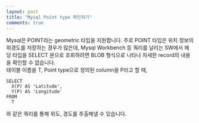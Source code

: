 ```yaml
---
layout: post
title: "Mysql Point type 확인하기"
comments: true
---
```


Mysql은 POINT라는 geometric 타입을 지원합니다.
주로 POINT 타입은 위치 정보의 위경도를 저장하는 경우가 많은데, Mysql Workbench 등 쿼리를 날리는 SW에서 해당 타입을 SELECT 문으로 조회하려면 BLOB 형식으로 나타나 자세한 record의 내용을 확인할 수 없습니다.<br>
테이블 이름을 T, Point type으로 정의된 column을 P라고 할 때,
```Mysql
SELECT
  X(P) AS 'Latitude',
  Y(P) AS 'Longitude'
FROM
  T
```
와 같은 쿼리를 통해 위도, 경도를 추출해낼 수 있습니다.
